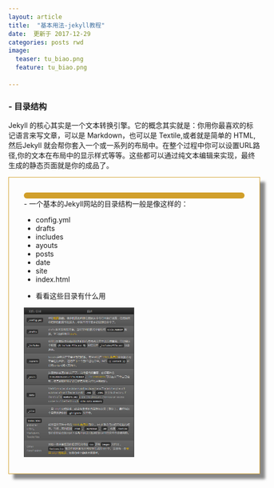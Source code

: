 ```yaml
---
layout: article
title:  "基本用法-jekyll教程"
date:  更新于 2017-12-29
categories: posts rwd
image:
  teaser: tu_biao.png
  feature: tu_biao.png

---
```

###  - 目录结构

Jekyll 的核心其实是一个文本转换引擎。它的概念其实就是：你用你最喜欢的标记语言来写文章，可以是 Markdown，也可以是 Textile,或者就是简单的 HTML,然后Jekyll 就会帮你套入一个或一系列的布局中。在整个过程中你可以设置URL路径,你的文本在布局中的显示样式等等。这些都可以通过纯文本编辑来实现，最终生成的静态页面就是你的成品了。

<div class="row img-rounded" style="padding:30px; box-shadow: 10px 10px 5px #888888; border: 1px solid #D19F2A;">
<div class="col-md-12">
<div style="background: #D19F2A; color:white; border-radius:6px; padding:6px;"  markdown="1">
</div>
</div>
<div class="col-md-3"><!-- left -->
 - 一个基本的Jekyll网站的目录结构一般是像这样的：
 
 
* config.yml
* drafts
* includes
* ayouts
* posts
* date
* site
* index.html


</div>
<div class="col-md-9" markdown="1" ><!-- right -->

 - 看看这些目录有什么用
 
 
<img src="/images/jekyll_oo.png" alt="jekyll目录的基本用法" style="width: 50%">
</div>
</div>
